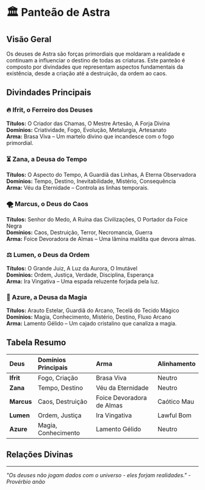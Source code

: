 # 🏛️ Panteão de Astra

## Visão Geral

Os deuses de Astra são forças primordiais que moldaram a realidade e continuam a influenciar o destino de todas as criaturas. Este panteão é composto por divindades que representam aspectos fundamentais da existência, desde a criação até a destruição, da ordem ao caos.

## Divindades Principais

### 🔥 Ifrit, o Ferreiro dos Deuses
**Títulos:** O Criador das Chamas, O Mestre Artesão, A Forja Divina  
**Domínios:** Criatividade, Fogo, Evolução, Metalurgia, Artesanato  
**Arma:** Brasa Viva – Um martelo divino que incandesce com o fogo primordial.

### ⏳ Zana, a Deusa do Tempo
**Títulos:** O Aspecto do Tempo, A Guardiã das Linhas, A Eterna Observadora  
**Domínios:** Tempo, Destino, Inevitabilidade, Mistério, Consequência  
**Arma:** Véu da Eternidade – Controla as linhas temporais.

### 🌪️ Marcus, o Deus do Caos
**Títulos:** Senhor do Medo, A Ruína das Civilizações, O Portador da Foice Negra  
**Domínios:** Caos, Destruição, Terror, Necromancia, Guerra  
**Arma:** Foice Devoradora de Almas – Uma lâmina maldita que devora almas.

### ⚖️ Lumen, o Deus da Ordem
**Títulos:** O Grande Juiz, A Luz da Aurora, O Imutável  
**Domínios:** Ordem, Justiça, Verdade, Disciplina, Esperança  
**Arma:** Ira Vingativa – Uma espada reluzente forjada pela luz.

### 🔮 Azure, a Deusa da Magia
**Títulos:** Arauto Estelar, Guardiã do Arcano, Tecelã do Tecido Mágico  
**Domínios:** Magia, Conhecimento, Mistério, Destino, Fluxo Arcano  
**Arma:** Lamento Gélido – Um cajado cristalino que canaliza a magia.

## Tabela Resumo

| Deus | Domínios Principais | Arma | Alinhamento |
|:-----|:-------------------|:-----|:-----------|
| **Ifrit** | Fogo, Criação | Brasa Viva | Neutro |
| **Zana** | Tempo, Destino | Véu da Eternidade | Neutro |
| **Marcus** | Caos, Destruição | Foice Devoradora de Almas | Caótico Mau |
| **Lumen** | Ordem, Justiça | Ira Vingativa | Lawful Bom |
| **Azure** | Magia, Conhecimento | Lamento Gélido | Neutro |

## Relações Divinas

---

*"Os deuses não jogam dados com o universo - eles forjam realidades." - Provérbio anão*